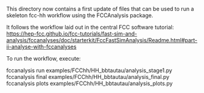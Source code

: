 
This directory now contains a first update of files that can be used to run a skeleton fcc-hh workflow using the FCCAnalysis package.

It follows the workflow laid out in the central FCC software tutorial: https://hep-fcc.github.io/fcc-tutorials/fast-sim-and-analysis/fccanalyses/doc/starterkit/FccFastSimAnalysis/Readme.html#part-ii-analyse-with-fccanalyses

To run the workflow, execute:

fccanalysis run examples/FCChh/HH_bbtautau/analysis_stage1.py
fccanalysis final examples/FCChh/HH_bbtautau/analysis_final.py 
fccanalysis plots examples/FCChh/HH_bbtautau/analysis_plots.py

